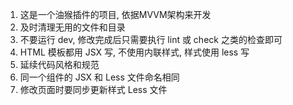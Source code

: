 1. 这是一个油猴插件的项目, 依据MVVM架构来开发
2. 及时清理无用的文件和目录
3. 不要运行 dev, 修改完成后只需要执行 lint 或 check 之类的检查即可
4. HTML 模板都用 JSX 写, 不使用内联样式, 样式使用 less 写
5. 延续代码风格和规范
6. 同一个组件的 JSX 和 Less 文件命名相同
7. 修改页面时要同步更新样式 Less 文件